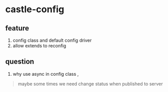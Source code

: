 # castle-config

## feature
1. config class and default config driver
2. allow extends to reconfig

## question 
1. why use async in config class ,
> maybe some times we need change status when published to server